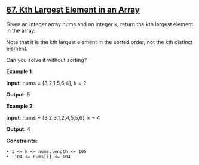 <h2><a href="https://leetcode.com/problems/kth-largest-element-in-an-array/description/">67. Kth Largest Element in an Array</a></h2>

Given an integer array nums and an integer k, return the kth largest element in the array.

Note that it is the kth largest element in the sorted order, not the kth distinct element.

Can you solve it without sorting?


**Example 1**:

**Input**: nums = [3,2,1,5,6,4], k = 2

**Output**: 5

**Example 2**:

**Input**: nums = [3,2,3,1,2,4,5,5,6], k = 4

**Output**: 4


**Constraints**:

    • 1 <= k <= nums.length <= 105
    • -104 <= nums[i] <= 104